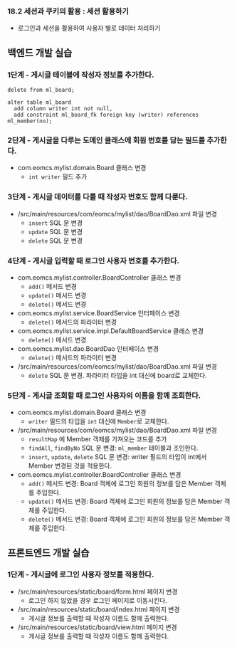 ### 18.2 세션과 쿠키의 활용 : 세션 활용하기

- 로그인과 세션을 활용하여 사용자 별로 데이터 처리하기

## 백엔드 개발 실습

### 1단계 - 게시글 테이블에 작성자 정보를 추가한다.

```
delete from ml_board;

alter table ml_board
  add column writer int not null,
  add constraint ml_board_fk foreign key (writer) references ml_member(no);
```

### 2단계 - 게시글을 다루는 도메인 클래스에 회원 번호를 담는 필드를 추가한다.

- com.eomcs.mylist.domain.Board 클래스 변경
  - `int writer` 필드 추가

### 3단계 - 게시글 데이터를 다룰 때 작성자 번호도 함께 다룬다.

- /src/main/resources/com/eomcs/mylist/dao/BoardDao.xml 파일 변경
  - `insert` SQL 문 변경
  - `update` SQL 문 변경
  - `delete` SQL 문 변경

### 4단계 - 게시글 입력할 때 로그인 사용자 번호를 추가한다.

- com.eomcs.mylist.controller.BoardController 클래스 변경
  - `add()` 메서드 변경
  - `update()` 메서드 변경
  - `delete()` 메서드 변경
- com.eomcs.mylist.service.BoardService 인터페이스 변경
  - `delete()` 메서드의 파라미터 변경
- com.eomcs.mylist.service.impl.DefaultBoardService 클래스 변경
  - `delete()` 메서드 변경
- com.eomcs.mylist.dao.BoardDao 인터페이스 변경
  - `delete()` 메서드의 파라미터 변경
- /src/main/resources/com/eomcs/mylist/dao/BoardDao.xml 파일 변경
  - `delete` SQL 문 변경. 파라미터 타입을 int 대신에 board로 교체한다.

### 5단계 - 게시글 조회할 때 로그인 사용자의 이름을 함께 조회한다.

- com.eomcs.mylist.domain.Board 클래스 변경
  - `writer` 필드의 타입을 `int` 대신에 `Member`로 교체한다.
- /src/main/resources/com/eomcs/mylist/dao/BoardDao.xml 파일 변경
  - `resultMap` 에 Member 객체를 가져오는 코드를 추가
  - `findAll`, `findByNo` SQL 문 변경: `ml_member` 테이블과 조인한다.
  - `insert`, `update`, `delete` SQL 문 변경: writer 필드의 타입이 int에서 Member 변경된 것을 적용한다.
- com.eomcs.mylist.controller.BoardController 클래스 변경
  - `add()` 메서드 변경: Board 객체에 로그인 회원의 정보를 담은 Member 객체를 주입한다.
  - `update()` 메서드 변경: Board 객체에 로그인 회원의 정보를 담은 Member 객체를 주입한다.
  - `delete()` 메서드 변경: Board 객체에 로그인 회원의 정보를 담은 Member 객체를 주입한다.

## 프론트엔드 개발 실습

### 1단계 - 게시글에 로그인 사용자 정보를 적용한다.

- /src/main/resources/static/board/form.html 페이지 변경
  - 로그인 하지 않았을 경우 로그인 페이지로 이동시킨다.
- /src/main/resources/static/board/index.html 페이지 변경
  - 게시글 정보를 출력할 때 작성자 이름도 함께 출력한다.
- /src/main/resources/static/board/view.html 페이지 변경
  - 게시글 정보를 출력할 때 작성자 이름도 함께 출력한다.


  
#
